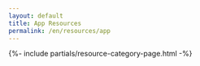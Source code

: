```yaml
---
layout: default
title: App Resources
permalink: /en/resources/app
---
```



{%- include partials/resource-category-page.html -%}

